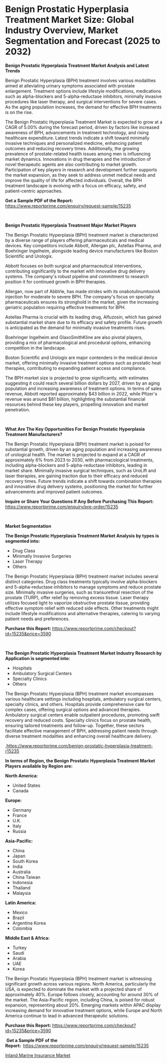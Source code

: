 <p><h1>Benign Prostatic Hyperplasia Treatment Market Size: Global Industry Overview, Market Segmentation and Forecast (2025 to 2032)</h1></p><p><strong>Benign Prostatic Hyperplasia Treatment Market Analysis and Latest Trends</strong></p>
<p><p>Benign Prostatic Hyperplasia (BPH) treatment involves various modalities aimed at alleviating urinary symptoms associated with prostate enlargement. Treatment options include lifestyle modifications, medications such as alpha-blockers and 5-alpha-reductase inhibitors, minimally invasive procedures like laser therapy, and surgical interventions for severe cases. As the aging population increases, the demand for effective BPH treatments is on the rise.</p><p>The Benign Prostatic Hyperplasia Treatment Market is expected to grow at a CAGR of 5.00% during the forecast period, driven by factors like increased awareness of BPH, advancements in treatment technology, and rising healthcare expenditure. Latest trends indicate a shift toward minimally invasive techniques and personalized medicine, enhancing patient outcomes and reducing recovery times. Additionally, the growing prevalence of prostate-related health issues among men is influencing market dynamics. Innovations in drug therapies and the introduction of novel therapeutic agents are also contributing to market growth. Participation of key players in research and development further supports the market expansion, as they seek to address unmet medical needs and improve the quality of life for affected individuals. Overall, the BPH treatment landscape is evolving with a focus on efficacy, safety, and patient-centric approaches.</p></p>
<p><strong>Get a Sample PDF of the Report:&nbsp;</strong> <a href="https://www.reportprime.com/enquiry/request-sample/15235?utm_campaign=3283&utm_medium=2&utm_source=Github&utm_content=ia&utm_term=20032025&utm_id=benign-prostatic-hyperplasia-treatment">https://www.reportprime.com/enquiry/request-sample/15235</a></p>
<p>&nbsp;</p>
<p><strong>Benign Prostatic Hyperplasia Treatment Major Market Players</strong></p>
<p><p>The Benign Prostatic Hyperplasia (BPH) treatment market is characterized by a diverse range of players offering pharmaceuticals and medical devices. Key competitors include Abbott, Allergan plc, Astellas Pharma, and Boehringer Ingelheim, alongside leading device manufacturers like Boston Scientific and Urologix.</p><p>Abbott focuses on both surgical and pharmaceutical interventions, contributing significantly to the market with innovative drug delivery systems. The company's robust pipeline and commitment to research position it for continued growth in BPH therapies.</p><p>Allergan, now part of AbbVie, has made strides with its onabotulinumtoxinA injection for moderate to severe BPH. The company's focus on specialty pharmaceuticals ensures its stronghold in the market, given the increasing geriatric population requiring effective treatments for BPH.</p><p>Astellas Pharma is crucial with its leading drug, Alfuzosin, which has gained substantial market share due to its efficacy and safety profile. Future growth is anticipated as the demand for minimally invasive treatments rises.</p><p>Boehringer Ingelheim and GlaxoSmithKline are also pivotal players, providing a mix of pharmacological and procedural options, enhancing competition in the landscape.</p><p>Boston Scientific and Urologix are major contenders in the medical device market, offering minimally invasive treatment options such as prostatic heat therapies, contributing to expanding patient access and compliance.</p><p>The BPH market size is projected to grow significantly, with estimates suggesting it could reach several billion dollars by 2027, driven by an aging population and increasing awareness of treatment options. In terms of sales revenue, Abbott reported approximately $43 billion in 2022, while Pfizer's revenue was around $81 billion, highlighting the substantial financial resources behind these key players, propelling innovation and market penetration.</p></p>
<p>&nbsp;</p>
<p><strong>What Are The Key Opportunities For Benign Prostatic Hyperplasia Treatment Manufacturers?</strong></p>
<p><p>The Benign Prostatic Hyperplasia (BPH) treatment market is poised for substantial growth, driven by an aging population and increasing awareness of urological health. The market is projected to expand at a CAGR of approximately 6% from 2023 to 2030, with pharmacological treatments, including alpha-blockers and 5-alpha-reductase inhibitors, leading in market share. Minimally invasive surgical techniques, such as UroLift and laser therapies, are gaining traction due to their efficacy and reduced recovery times. Future trends indicate a shift towards combination therapies and innovative drug delivery systems, positioning the market for further advancements and improved patient outcomes.</p></p>
<p><strong>Inquire or Share Your Questions If Any Before Purchasing This Report:</strong> <a href="https://www.reportprime.com/enquiry/pre-order/15235?utm_campaign=3283&utm_medium=2&utm_source=Github&utm_content=ia&utm_term=20032025&utm_id=benign-prostatic-hyperplasia-treatment">https://www.reportprime.com/enquiry/pre-order/15235</a></p>
<p>&nbsp;</p>
<p><strong>Market Segmentation</strong></p>
<p><strong>The Benign Prostatic Hyperplasia Treatment Market Analysis by types is segmented into:</strong></p>
<p><ul><li>Drug Class</li><li>Minimally Invasive Surgeries</li><li>Laser Therapy</li><li>Others</li></ul></p>
<p><p>The Benign Prostatic Hyperplasia (BPH) treatment market includes several distinct categories. Drug class treatments typically involve alpha-blockers and 5-alpha-reductase inhibitors to manage symptoms and reduce prostate size. Minimally invasive surgeries, such as transurethral resection of the prostate (TURP), offer relief by removing excess tissue. Laser therapy utilizes focused light to vaporize obstructive prostate tissue, providing effective symptom relief with reduced side effects. Other treatments might include lifestyle modifications and alternative therapies, catering to varying patient needs and preferences.</p></p>
<p><strong>Purchase this Report:&nbsp;</strong><a href="https://www.reportprime.com/checkout?id=15235&price=3590&utm_campaign=3283&utm_medium=2&utm_source=Github&utm_content=ia&utm_term=20032025&utm_id=benign-prostatic-hyperplasia-treatment">https://www.reportprime.com/checkout?id=15235&price=3590</a></p>
<p>&nbsp;</p>
<p><strong>The Benign Prostatic Hyperplasia Treatment Market Industry Research by Application is segmented into:</strong></p>
<p><ul><li>Hospitals</li><li>Ambulatory Surgical Centers</li><li>Specialty Clinics</li><li>Others</li></ul></p>
<p><p>The Benign Prostatic Hyperplasia (BPH) treatment market encompasses various healthcare settings including hospitals, ambulatory surgical centers, specialty clinics, and others. Hospitals provide comprehensive care for complex cases, offering surgical options and advanced therapies. Ambulatory surgical centers enable outpatient procedures, promoting swift recovery and reduced costs. Specialty clinics focus on prostate health, ensuring tailored treatments and follow-up. Together, these sectors facilitate effective management of BPH, addressing patient needs through diverse treatment modalities and enhancing overall healthcare delivery.</p></p>
<p><a href="https://www.reportprime.com/benign-prostatic-hyperplasia-treatment-r15235?utm_campaign=3283&utm_medium=2&utm_source=Github&utm_content=ia&utm_term=20032025&utm_id=benign-prostatic-hyperplasia-treatment">&nbsp;https://www.reportprime.com/benign-prostatic-hyperplasia-treatment-r15235</a></p>
<p><strong>In terms of Region, the Benign Prostatic Hyperplasia Treatment Market Players available by Region are:</strong></p>
<p>
    <p> <strong> North America: </strong>
        <ul>
            <li>United States</li>
            <li>Canada</li>
        </ul>
        </p> 
    <p> <strong> Europe: </strong>
        <ul>
            <li>Germany</li>
            <li>France</li>
            <li>U.K.</li>
            <li>Italy</li>
            <li>Russia</li>
        </ul>
        </p> 
    <p> <strong> Asia-Pacific: </strong>
        <ul>
            <li>China</li>
            <li>Japan</li>
            <li>South Korea</li>
            <li>India</li>
            <li>Australia</li>
            <li>China Taiwan</li>
            <li>Indonesia</li>
            <li>Thailand</li>
            <li>Malaysia</li>
        </ul>
        </p> 
    <p> <strong> Latin America: </strong>
        <ul>
            <li>Mexico</li>
            <li>Brazil</li>
            <li>Argentina Korea</li>
            <li>Colombia</li>
        </ul>
        </p> 
    <p> <strong> Middle East & Africa: </strong>
        <ul>
            <li>Turkey</li>
            <li>Saudi</li>
            <li>Arabia</li>
            <li>UAE</li>
            <li>Korea</li>
        </ul>
    </p>
    </p>
<p><p>The Benign Prostatic Hyperplasia (BPH) treatment market is witnessing significant growth across various regions. North America, particularly the USA, is expected to dominate the market with a projected share of approximately 40%. Europe follows closely, accounting for around 30% of the market. The Asia-Pacific region, including China, is poised for robust expansion, representing about 20%. Emerging markets within APAC display increasing demand for innovative treatment options, while Europe and North America continue to lead in advanced therapeutic solutions.</p></p>
<p><strong>Purchase this Report: </strong><a href="https://www.reportprime.com/checkout?id=15235&price=3590&utm_campaign=3283&utm_medium=2&utm_source=Github&utm_content=ia&utm_term=20032025&utm_id=benign-prostatic-hyperplasia-treatment">https://www.reportprime.com/checkout?id=15235&price=3590</a></p>
<p>&nbsp;<strong>Get a Sample PDF of the Report:&nbsp;&nbsp;</strong><a href="https://www.reportprime.com/enquiry/request-sample/15235?utm_campaign=3283&utm_medium=2&utm_source=Github&utm_content=ia&utm_term=20032025&utm_id=benign-prostatic-hyperplasia-treatment">https://www.reportprime.com/enquiry/request-sample/15235</a></p>
<p><strong></strong></p>
<p><p><a href="https://github.com/juniordelafrance/Market-Research-Report-List-5/blob/main/inland-marine-insurance-market.md?utm_campaign=3283&utm_medium=2&utm_source=Github&utm_content=ia&utm_term=20032025&utm_id=benign-prostatic-hyperplasia-treatment">Inland Marine Insurance Market</a></p></p>